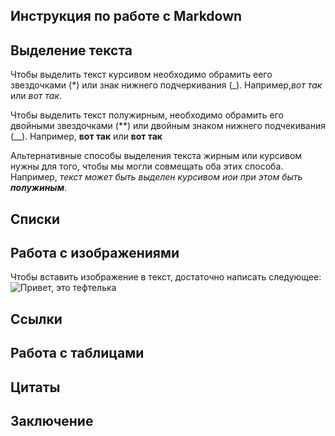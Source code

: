 ## Инструкция по работе с Markdown

## Выделение текста

Чтобы выделить текст курсивом необходимо обрамить еего звездочками (*) или знак нижнего подчеркивания (_). Например,*вот так* или _вот так_.

Чтобы выделить текст полужирным, необходимо обрамить его двойными звездочками (**) или двойным знаком нижнего подчекивания (__). Например, **вот так** или __вот так__

Альтернативные способы выделения текста жирным или курсивом нужны для того, чтобы мы могли совмещать оба этих способа. Например, _текст может быть выделен курсивом иои при этом быть **полужиным**_.



## Списки

## Работа с изображениями

Чтобы вставить изображение в текст, достаточно написать следующее:
![Привет, это тефтелька](cat.jpg)
## Ссылки

## Работа с таблицами

## Цитаты

## Заключение
